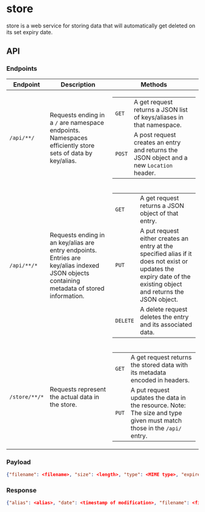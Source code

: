 store
=====
store is a web service for storing data that will automatically get deleted on its set expiry date.

API
---

### Endpoints

<table>
	<thead>
		<tr>
			<th>Endpoint</th>
			<th>Description</th>
			<th>Methods</th>
		</tr>
	</thead>
	<tbody>
		<tr>
			<td><code>/api/**/</code></td>
			<td>Requests ending in a <code>/</code> are namespace endpoints. Namespaces efficiently store sets of data by key/alias.</td>
			<td>
				<table>
					<tr>
						<td><code>GET</code></td>
						<td>A get request returns a JSON list of keys/aliases in that namespace.</td>
					</tr>
					<tr>
						<td><code>POST</code></td>
						<td>A post request creates an entry and returns the JSON object and a new <code>Location</code> header.</td>
					</tr>
				</table>
			</td>
		</tr>
		<tr>
			<td><code>/api/**/*</code></td>
			<td>Requests ending in an key/alias are entry endpoints. Entries are key/alias indexed JSON objects containing metadata of stored information.</td>
			<td>
				<table>
					<tr>
						<td><code>GET</code></td>
						<td>A get request returns a JSON object of that entry.</td>
					</tr>
					<tr>
						<td><code>PUT</code></td>
						<td>A put request either creates an entry at the specified alias if it does not exist or updates the expiry date of the existing object and returns the JSON object.</td>
					</tr>
					<tr>
						<td><code>DELETE</code></td>
						<td>A delete request deletes the entry and its associated data.</td>
					</tr>
				</table>
			</td>
		</tr>
		<tr>
			<td><code>/store/**/*</code></td>
			<td>Requests represent the actual data in the store.</td>
			<td>
				<table>
					<tr>
						<td><code>GET</code></td>
						<td>A get request returns the stored data with its metadata encoded in headers.</td>
					</tr>
					<tr>
						<td><code>PUT</code></td>
						<td>A put request updates the data in the resource. Note: The size and type given must match those in the <code>/api/</code> entry.</td>
					</tr>
				</table>
			</td>
		</tr>
	</tbody>
</table>

### Payload

```json
{"filename": <filename>, "size": <length>, "type": <MIME type>, "expire": <expiry timestamp>, "locked": <whether to lock this resource>}
```

### Response

```json
{"alias": <alias>, "date": <timestamp of modification>, "filename": <filename>, "size": <length>, "type": <MIME type>, "expire": <expiry timestamp>, "locked": <whether this resource is read only>}
```
